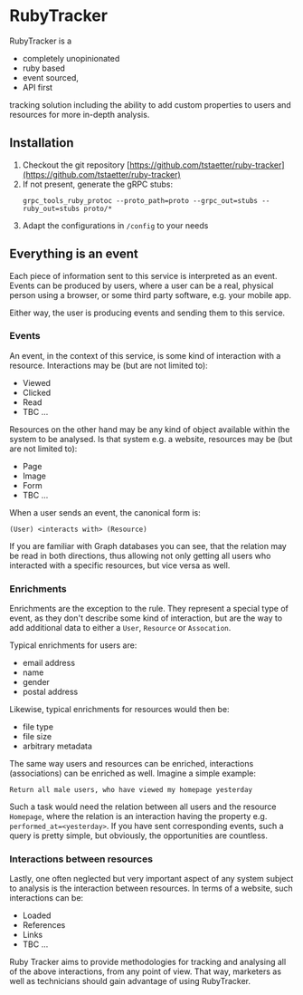 # RubyTracker
RubyTracker is a 

- completely unopinionated 
- ruby based 
- event sourced,
- API first

tracking solution including the ability to add custom
properties to users and resources for more in-depth analysis.

## Installation

1. Checkout the git repository [https://github.com/tstaetter/ruby-tracker](https://github.com/tstaetter/ruby-tracker)
2. If not present, generate the gRPC stubs:
    ```shell 
    grpc_tools_ruby_protoc --proto_path=proto --grpc_out=stubs --ruby_out=stubs proto/*
    ```
3. Adapt the configurations in `/config` to your needs

## Everything is an event

Each piece of information sent to this service is interpreted as an event. Events can be produced
by users, where a user can be a real, physical person using a browser, or some third party software, e.g.
your mobile app.

Either way, the user is producing events and sending them to this service.

### Events

An event, in the context of this service, is some kind of interaction with a resource.
Interactions may be (but are not limited to):
- Viewed
- Clicked
- Read
- TBC …

Resources on the other hand may be any kind of object available within the system to be
analysed. Is that system e.g. a website, resources may be (but are not limited to):
- Page
- Image
- Form
- TBC …

When a user sends an event, the canonical form is:

`(User) <interacts with> (Resource)`

If you are familiar with Graph databases you can see, that the relation
may be read in both directions, thus allowing not only getting all users who interacted
with a specific resources, but vice versa as well.

### Enrichments

Enrichments are the exception to the rule. They represent a special type of event, as they don't 
describe some kind of interaction, but are the way to add additional data to either a `User`, `Resource`
or `Assocation`.

Typical enrichments for users are:
- email address
- name
- gender
- postal address

Likewise, typical enrichments for resources would then be:
- file type
- file size
- arbitrary metadata

The same way users and resources can be enriched, interactions (associations) can be enriched as well. Imagine
a simple example:

`Return all male users, who have viewed my homepage yesterday`

Such a task would need the relation between all users and the resource `Homepage`, where the
relation is an interaction having the property e.g. `performed_at=<yesterday>`.
If you have sent corresponding events, such a query is pretty simple, but obviously, the opportunities
are countless.

### Interactions between resources

Lastly, one often neglected but very important aspect of any system subject to analysis is the interaction
between resources. In terms of a website, such interactions can be:

- Loaded
- References
- Links
- TBC …

Ruby Tracker aims to provide methodologies for tracking and analysing all of the above interactions, from
any point of view. That way, marketers as well as technicians should gain advantage of using RubyTracker. 